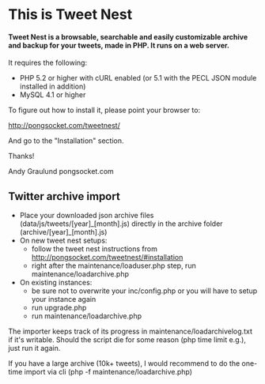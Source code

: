 # This is Tweet Nest

#### Tweet Nest is a browsable, searchable and easily customizable archive and backup for your tweets, made in PHP. It runs on a web server.

It requires the following:

* PHP 5.2 or higher with cURL enabled (or 5.1 with the PECL JSON module installed in addition)
* MySQL 4.1 or higher

To figure out how to install it, please point your browser to:

http://pongsocket.com/tweetnest/

And go to the "Installation" section.

Thanks!

Andy Graulund
pongsocket.com

## Twitter archive import

* Place your downloaded json archive files (data/js/tweets/[year]\_[month].js) directly in the archive folder (archive/[year]\_[month].js)
* On new tweet nest setups:
	- follow the tweet nest instructions from http://pongsocket.com/tweetnest/#installation 
	- right after the maintenance/loaduser.php step, run maintenance/loadarchive.php
* On existing instances:
	- be sure not to overwrite your inc/config.php or you will have to setup your instance again
	- run upgrade.php
	- run maintenance/loadarchive.php

The importer keeps track of its progress in maintenance/loadarchivelog.txt if it's writable. Should the script die for some reason (php time limit e.g.), just run it again.

If you have a large archive (10k+ tweets), I would recommend to do the one-time import via cli (php -f maintenance/loadarchive.php)
